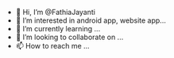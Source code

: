 - 👋 Hi, I’m @FathiaJayanti
- 👀 I’m interested in android app, website app...
- 🌱 I’m currently learning ...
- 💞️ I’m looking to collaborate on ...
- 📫 How to reach me ...

<!---
FathiaJayanti/FathiaJayanti is a ✨ special ✨ repository because its `README.md` (this file) appears on your GitHub profile.
You can click the Preview link to take a look at your changes.
--->
